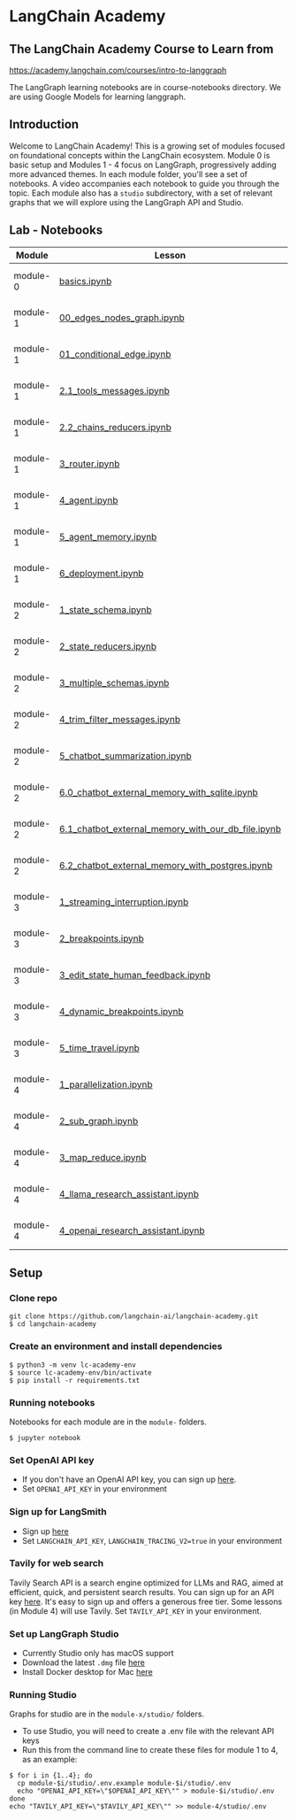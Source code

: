 # LangChain Academy 

## The LangChain Academy Course to Learn from

https://academy.langchain.com/courses/intro-to-langgraph

The LangGraph learning notebooks are in course-notebooks directory. We are using Google Models for learning langgraph.

## Introduction

Welcome to LangChain Academy! This is a growing set of modules focused on foundational concepts within the LangChain ecosystem. Module 0 is basic setup and Modules 1 - 4 focus on LangGraph, progressively adding more advanced themes. In each module folder, you'll see a set of notebooks. A video accompanies each notebook to guide you through the topic. Each module also has a `studio` subdirectory, with a set of relevant graphs that we will explore using the LangGraph API and Studio.

## Lab - Notebooks

|Module|Lesson|Exercises|
|--|--|--|
|module-0|[basics.ipynb](https://github.com/panaversity/learn-agentic-ai/blob/main/12_langchain_ecosystem/langgraph/course-notebooks/module-0/basics.ipynb)|[![Open notebook in Colab](https://colab.research.google.com/assets/colab-badge.svg)](https://colab.research.google.com/github/panaversity/learn-agentic-ai/blob/main/12_langchain_ecosystem/langgraph/course-notebooks/module-0/basics.ipynb)|
|module-1|[00_edges_nodes_graph.ipynb](https://github.com/panaversity/learn-agentic-ai/blob/main/12_langchain_ecosystem/langgraph/course-notebooks/module-1/00_edges_nodes_graph.ipynb)|[![Open notebook in Colab](https://colab.research.google.com/assets/colab-badge.svg)](https://colab.research.google.com/github/panaversity/learn-agentic-ai/blob/main/12_langchain_ecosystem/langgraph/course-notebooks/module-1/00_edges_nodes_graph.ipynb)|
|module-1|[01_conditional_edge.ipynb](https://github.com/panaversity/learn-agentic-ai/blob/main/12_langchain_ecosystem/langgraph/course-notebooks/module-1/01_conditional_edge.ipynb)|[![Open notebook in Colab](https://colab.research.google.com/assets/colab-badge.svg)](https://colab.research.google.com/github/panaversity/learn-agentic-ai/blob/main/12_langchain_ecosystem/langgraph/course-notebooks/module-1/01_conditional_edge.ipynb)|
|module-1|[2.1_tools_messages.ipynb](https://github.com/panaversity/learn-agentic-ai/blob/main/12_langchain_ecosystem/langgraph/course-notebooks/module-1/2.1_tools_messages.ipynb)|[![Open notebook in Colab](https://colab.research.google.com/assets/colab-badge.svg)](https://colab.research.google.com/github/panaversity/learn-agentic-ai/blob/main/12_langchain_ecosystem/langgraph/course-notebooks/module-1/2.1_tools_messages.ipynb)|
|module-1|[2.2_chains_reducers.ipynb](https://github.com/panaversity/learn-agentic-ai/blob/main/12_langchain_ecosystem/langgraph/course-notebooks/module-1/2.2_chains_reducers.ipynb)|[![Open notebook in Colab](https://colab.research.google.com/assets/colab-badge.svg)](https://colab.research.google.com/github/panaversity/learn-agentic-ai/blob/main/12_langchain_ecosystem/langgraph/course-notebooks/module-1/2.2_chains_reducers.ipynb)|
|module-1|[3_router.ipynb](https://github.com/panaversity/learn-agentic-ai/blob/main/12_langchain_ecosystem/langgraph/course-notebooks/module-1/3_router.ipynb)|[![Open notebook in Colab](https://colab.research.google.com/assets/colab-badge.svg)](https://colab.research.google.com/github/panaversity/learn-agentic-ai/blob/main/12_langchain_ecosystem/langgraph/course-notebooks/module-1/3_router.ipynb)|
|module-1|[4_agent.ipynb](https://github.com/panaversity/learn-agentic-ai/blob/main/12_langchain_ecosystem/langgraph/course-notebooks/module-1/4_agent.ipynb)|[![Open notebook in Colab](https://colab.research.google.com/assets/colab-badge.svg)](https://colab.research.google.com/github/panaversity/learn-agentic-ai/blob/main/12_langchain_ecosystem/langgraph/course-notebooks/module-1/4_agent.ipynb)|
|module-1|[5_agent_memory.ipynb](https://github.com/panaversity/learn-agentic-ai/blob/main/12_langchain_ecosystem/langgraph/course-notebooks/module-1/5_agent_memory.ipynb)|[![Open notebook in Colab](https://colab.research.google.com/assets/colab-badge.svg)](https://colab.research.google.com/github/panaversity/learn-agentic-ai/blob/main/12_langchain_ecosystem/langgraph/course-notebooks/module-1/5_agent_memory.ipynb)|
|module-1|[6_deployment.ipynb](https://github.com/panaversity/learn-agentic-ai/blob/main/12_langchain_ecosystem/langgraph/course-notebooks/module-1/6_deployment.ipynb)|[![Open notebook in Colab](https://colab.research.google.com/assets/colab-badge.svg)](https://colab.research.google.com/github/panaversity/learn-agentic-ai/blob/main/12_langchain_ecosystem/langgraph/course-notebooks/module-1/6_deployment.ipynb)|
|module-2|[1_state_schema.ipynb](https://github.com/panaversity/learn-agentic-ai/blob/main/12_langchain_ecosystem/langgraph/course-notebooks/module-2/1_state_schema.ipynb)|[![Open notebook in Colab](https://colab.research.google.com/assets/colab-badge.svg)](https://colab.research.google.com/github/panaversity/learn-agentic-ai/blob/main/12_langchain_ecosystem/langgraph/course-notebooks/module-2/1_state_schema.ipynb)|
|module-2|[2_state_reducers.ipynb](https://github.com/panaversity/learn-agentic-ai/blob/main/12_langchain_ecosystem/langgraph/course-notebooks/module-2/2_state_reducers.ipynb)|[![Open notebook in Colab](https://colab.research.google.com/assets/colab-badge.svg)](https://colab.research.google.com/github/panaversity/learn-agentic-ai/blob/main/12_langchain_ecosystem/langgraph/course-notebooks/module-2/2_state_reducers.ipynb)|
|module-2|[3_multiple_schemas.ipynb](https://github.com/panaversity/learn-agentic-ai/blob/main/12_langchain_ecosystem/langgraph/course-notebooks/module-2/3_multiple_schemas.ipynb)|[![Open notebook in Colab](https://colab.research.google.com/assets/colab-badge.svg)](https://colab.research.google.com/github/panaversity/learn-agentic-ai/blob/main/12_langchain_ecosystem/langgraph/course-notebooks/module-2/3_multiple_schemas.ipynb)|
|module-2|[4_trim_filter_messages.ipynb](https://github.com/panaversity/learn-agentic-ai/blob/main/12_langchain_ecosystem/langgraph/course-notebooks/module-2/4_trim_filter_messages.ipynb)|[![Open notebook in Colab](https://colab.research.google.com/assets/colab-badge.svg)](https://colab.research.google.com/github/panaversity/learn-agentic-ai/blob/main/12_langchain_ecosystem/langgraph/course-notebooks/module-2/4_trim_filter_messages.ipynb)|
|module-2|[5_chatbot_summarization.ipynb](https://github.com/panaversity/learn-agentic-ai/blob/main/12_langchain_ecosystem/langgraph/course-notebooks/module-2/5_chatbot_summarization.ipynb)|[![Open notebook in Colab](https://colab.research.google.com/assets/colab-badge.svg)](https://colab.research.google.com/github/panaversity/learn-agentic-ai/blob/main/12_langchain_ecosystem/langgraph/course-notebooks/module-2/5_chatbot_summarization.ipynb)|
|module-2|[6.0_chatbot_external_memory_with_sqlite.ipynb](https://github.com/panaversity/learn-agentic-ai/blob/main/12_langchain_ecosystem/langgraph/course-notebooks/module-2/6.0_chatbot_external_memory_with_sqlite.ipynb)|[![Open notebook in Colab](https://colab.research.google.com/assets/colab-badge.svg)](https://colab.research.google.com/github/panaversity/learn-agentic-ai/blob/main/12_langchain_ecosystem/langgraph/course-notebooks/module-2/6.0_chatbot_external_memory_with_sqlite.ipynb)|
|module-2|[6.1_chatbot_external_memory_with_our_db_file.ipynb](https://github.com/panaversity/learn-agentic-ai/blob/main/12_langchain_ecosystem/langgraph/course-notebooks/module-2/6.1_chatbot_external_memory_with_our_db_file.ipynb)|[![Open notebook in Colab](https://colab.research.google.com/assets/colab-badge.svg)](https://colab.research.google.com/github/panaversity/learn-agentic-ai/blob/main/12_langchain_ecosystem/langgraph/course-notebooks/module-2/6.1_chatbot_external_memory_with_our_db_file.ipynb)|
|module-2|[6.2_chatbot_external_memory_with_postgres.ipynb](https://github.com/panaversity/learn-agentic-ai/blob/main/12_langchain_ecosystem/langgraph/course-notebooks/module-2/6.2_chatbot_external_memory_with_postgres.ipynb)|[![Open notebook in Colab](https://colab.research.google.com/assets/colab-badge.svg)](https://colab.research.google.com/github/panaversity/learn-agentic-ai/blob/main/12_langchain_ecosystem/langgraph/course-notebooks/module-2/6.2_chatbot_external_memory_with_postgres.ipynb)|
|module-3|[1_streaming_interruption.ipynb](https://github.com/panaversity/learn-agentic-ai/blob/main/12_langchain_ecosystem/langgraph/course-notebooks/module-3/1_streaming_interruption.ipynb)|[![Open notebook in Colab](https://colab.research.google.com/assets/colab-badge.svg)](https://colab.research.google.com/github/panaversity/learn-agentic-ai/blob/main/12_langchain_ecosystem/langgraph/course-notebooks/module-3/1_streaming_interruption.ipynb)|
|module-3|[2_breakpoints.ipynb](https://github.com/panaversity/learn-agentic-ai/blob/main/12_langchain_ecosystem/langgraph/course-notebooks/module-3/2_breakpoints.ipynb)|[![Open notebook in Colab](https://colab.research.google.com/assets/colab-badge.svg)](https://colab.research.google.com/github/panaversity/learn-agentic-ai/blob/main/12_langchain_ecosystem/langgraph/course-notebooks/module-3/2_breakpoints.ipynb)|
|module-3|[3_edit_state_human_feedback.ipynb](https://github.com/panaversity/learn-agentic-ai/blob/main/12_langchain_ecosystem/langgraph/course-notebooks/module-3/3_edit_state_human_feedback.ipynb)|[![Open notebook in Colab](https://colab.research.google.com/assets/colab-badge.svg)](https://colab.research.google.com/github/panaversity/learn-agentic-ai/blob/main/12_langchain_ecosystem/langgraph/course-notebooks/module-3/3_edit_state_human_feedback.ipynb)|
|module-3|[4_dynamic_breakpoints.ipynb](https://github.com/panaversity/learn-agentic-ai/blob/main/12_langchain_ecosystem/langgraph/course-notebooks/module-3/4_dynamic_breakpoints.ipynb)|[![Open notebook in Colab](https://colab.research.google.com/assets/colab-badge.svg)](https://colab.research.google.com/github/panaversity/learn-agentic-ai/blob/main/12_langchain_ecosystem/langgraph/course-notebooks/module-3/4_dynamic_breakpoints.ipynb)|
|module-3|[5_time_travel.ipynb](https://github.com/panaversity/learn-agentic-ai/blob/main/12_langchain_ecosystem/langgraph/course-notebooks/module-3/5_time_travel.ipynb)|[![Open notebook in Colab](https://colab.research.google.com/assets/colab-badge.svg)](https://colab.research.google.com/github/panaversity/learn-agentic-ai/blob/main/12_langchain_ecosystem/langgraph/course-notebooks/module-3/5_time_travel.ipynb)|
|module-4|[1_parallelization.ipynb](https://github.com/panaversity/learn-agentic-ai/blob/main/12_langchain_ecosystem/langgraph/course-notebooks/module-4/1_parallelization.ipynb)|[![Open notebook in Colab](https://colab.research.google.com/assets/colab-badge.svg)](https://colab.research.google.com/github/panaversity/learn-agentic-ai/blob/main/12_langchain_ecosystem/langgraph/course-notebooks/module-4/1_parallelization.ipynb)|
|module-4|[2_sub_graph.ipynb](https://github.com/panaversity/learn-agentic-ai/blob/main/12_langchain_ecosystem/langgraph/course-notebooks/module-4/2_sub_graph.ipynb)|[![Open notebook in Colab](https://colab.research.google.com/assets/colab-badge.svg)](https://colab.research.google.com/github/panaversity/learn-agentic-ai/blob/main/12_langchain_ecosystem/langgraph/course-notebooks/module-4/2_sub_graph.ipynb)|
|module-4|[3_map_reduce.ipynb](https://github.com/panaversity/learn-agentic-ai/blob/main/12_langchain_ecosystem/langgraph/course-notebooks/module-4/3_map_reduce.ipynb)|[![Open notebook in Colab](https://colab.research.google.com/assets/colab-badge.svg)](https://colab.research.google.com/github/panaversity/learn-agentic-ai/blob/main/12_langchain_ecosystem/langgraph/course-notebooks/module-4/3_map_reduce.ipynb)|
|module-4|[4_llama_research_assistant.ipynb](https://github.com/panaversity/learn-agentic-ai/blob/main/12_langchain_ecosystem/langgraph/course-notebooks/module-4/4_llama_research_assistant.ipynb)|[![Open notebook in Colab](https://colab.research.google.com/assets/colab-badge.svg)](https://colab.research.google.com/github/panaversity/learn-agentic-ai/blob/main/12_langchain_ecosystem/langgraph/course-notebooks/module-4/4_llama_research_assistant.ipynb)|
|module-4|[4_openai_research_assistant.ipynb](https://github.com/panaversity/learn-agentic-ai/blob/main/12_langchain_ecosystem/langgraph/course-notebooks/module-4/4_openai_research_assistant.ipynb)|[![Open notebook in Colab](https://colab.research.google.com/assets/colab-badge.svg)](https://colab.research.google.com/github/panaversity/learn-agentic-ai/blob/main/12_langchain_ecosystem/langgraph/course-notebooks/module-4/4_openai_research_assistant.ipynb)|


## Setup

### Clone repo
```
git clone https://github.com/langchain-ai/langchain-academy.git
$ cd langchain-academy
```

### Create an environment and install dependencies  
```
$ python3 -m venv lc-academy-env
$ source lc-academy-env/bin/activate
$ pip install -r requirements.txt
```

### Running notebooks
Notebooks for each module are in the `module-` folders.
```
$ jupyter notebook
```

### Set OpenAI API key
* If you don't have an OpenAI API key, you can sign up [here](https://openai.com/index/openai-api/).
*  Set `OPENAI_API_KEY` in your environment 

### Sign up for LangSmith

* Sign up [here](https://docs.smith.langchain.com/) 
*  Set `LANGCHAIN_API_KEY`, `LANGCHAIN_TRACING_V2=true` in your environment 

### Tavily for web search

Tavily Search API is a search engine optimized for LLMs and RAG, aimed at efficient, quick, and persistent search results. You can sign up for an API key [here](https://tavily.com/). It's easy to sign up and offers a generous free tier. Some lessons (in Module 4) will use Tavily. Set `TAVILY_API_KEY` in your environment.

### Set up LangGraph Studio

* Currently Studio only has macOS support
* Download the latest `.dmg` file [here](https://github.com/langchain-ai/langgraph-studio?tab=readme-ov-file#download)
* Install Docker desktop for Mac [here](https://docs.docker.com/engine/install/)

### Running Studio
Graphs for studio are in the `module-x/studio/` folders.

* To use Studio, you will need to create a .env file with the relevant API keys
* Run this from the command line to create these files for module 1 to 4, as an example:
```
$ for i in {1..4}; do
  cp module-$i/studio/.env.example module-$i/studio/.env
  echo "OPENAI_API_KEY=\"$OPENAI_API_KEY\"" > module-$i/studio/.env
done
echo "TAVILY_API_KEY=\"$TAVILY_API_KEY\"" >> module-4/studio/.env

```
